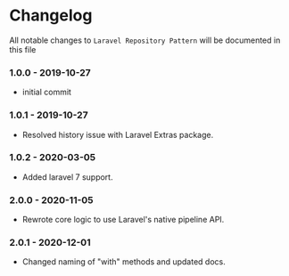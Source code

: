 # Changelog

All notable changes to `Laravel Repository Pattern` will be documented in this file

### 1.0.0 - 2019-10-27
- initial commit

### 1.0.1 - 2019-10-27
- Resolved history issue with Laravel Extras package.

### 1.0.2 - 2020-03-05
- Added laravel 7 support.

### 2.0.0 - 2020-11-05
- Rewrote core logic to use Laravel's native pipeline API.

### 2.0.1 - 2020-12-01
- Changed naming of "with" methods and updated docs.
